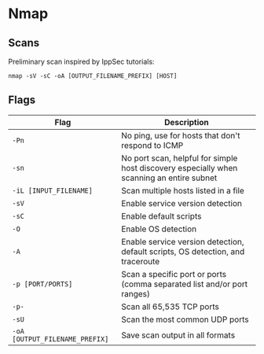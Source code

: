 # Nmap

## Scans

Preliminary scan inspired by IppSec tutorials:
```
nmap -sV -sC -oA [OUTPUT_FILENAME_PREFIX] [HOST]
```

## Flags

Flag | Description
--- | ---
`-Pn` | No ping, use for hosts that don't respond to ICMP
`-sn` | No port scan, helpful for simple host discovery especially when scanning an entire subnet
`-iL [INPUT_FILENAME]` | Scan multiple hosts listed in a file
`-sV` | Enable service version detection
`-sC` | Enable default scripts
`-O` | Enable OS detection
`-A` | Enable service version detection, default scripts, OS detection, and traceroute
`-p [PORT/PORTS]` | Scan a specific port or ports (comma separated list and/or port ranges)
`-p-` | Scan all 65,535 TCP ports
`-sU` | Scan the most common UDP ports
`-oA [OUTPUT_FILENAME_PREFIX]` | Save scan output in all formats

